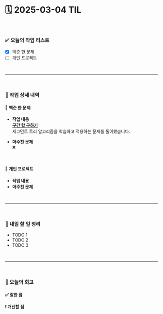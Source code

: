 # 🗓️ 2025-03-04 TIL

<br>

### ✅ 오늘의 작업 리스트  
- [x] 백준 한 문제
- [ ] 개인 프로젝트

<br>

---

<br>

### 📌 작업 상세 내역  

#### 🔹 백준 한 문제
- **작업 내용**<br>
**[구간 합 구하기](https://www.acmicpc.net/problem/2042)**<br>
세그먼트 트리 알고리즘을 학습하고 적용하는 문제를 풀이했습니다. 

- **마주친 문제**<br>
❌


<br>

#### 🔹 개인 프로젝트
- **작업 내용**<br>
- **마주친 문제**<br>

<br>



---

<br>

### 🚀 내일 할 일 정리  

- TODO 1  
- TODO 2  
- TODO 3  

<br>

---

<br>

### 🧐 오늘의 회고  

#### ✅ 잘한 점
#### ❗ 개선할 점



<br><br><br>